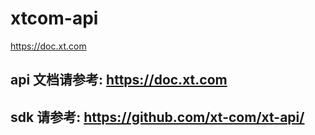 # xtcom-api
https://doc.xt.com
## api 文档请参考: https://doc.xt.com
## sdk 请参考: https://github.com/xt-com/xt-api/

